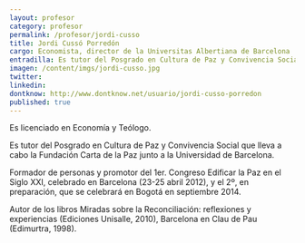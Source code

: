 ```yaml
---
layout: profesor
category: profesor
permalink: /profesor/jordi-cusso
title: Jordi Cussó Porredón
cargo: Economista, director de la Universitas Albertiana de Barcelona
entradilla: Es tutor del Posgrado en Cultura de Paz y Convivencia Social que lleva a cabo la Fundación Carta de la Paz junto a la Universidad de Barcelona.
imagen: /content/imgs/jordi-cusso.jpg
twitter:
linkedin:
dontknow: http://www.dontknow.net/usuario/jordi-cusso-porredon
published: true
---
```


Es licenciado en Economía y Teólogo.

Es tutor del Posgrado en Cultura de Paz y Convivencia Social que lleva a cabo la Fundación Carta de la Paz junto a la Universidad de Barcelona.

Formador de personas y promotor del 1er. Congreso Edificar la Paz en el Siglo XXI, celebrado en Barcelona (23-25 abril 2012), y el 2º, en preparación, que se celebrará en Bogotá en septiembre 2014.

Autor de los libros Miradas sobre la Reconciliación: reflexiones y experiencias (Ediciones Unisalle, 2010), Barcelona en Clau de Pau (Edimurtra, 1998).
